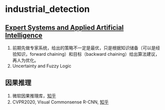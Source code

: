 # industrial_detection

## [Expert Systems and Applied Artificial Intelligence](https://www.umsl.edu/~joshik/msis480/chapt11.htm)
1. 前期先做专家系统，给出的策略不一定是最优，只是根据知识储备（可以是经验知识，forward chaining）和目标（backward chaining）给出算法建议，再人为优化。
2. Uncertainty and Fuzzy Logic

## 因果推理
1. 微软因果推理库，[知乎](https://www.zhihu.com/question/283897078/answer/756671333)
2. CVPR2020, Visual Commonsense R-CNN, [知乎](https://zhuanlan.zhihu.com/p/111306353)
